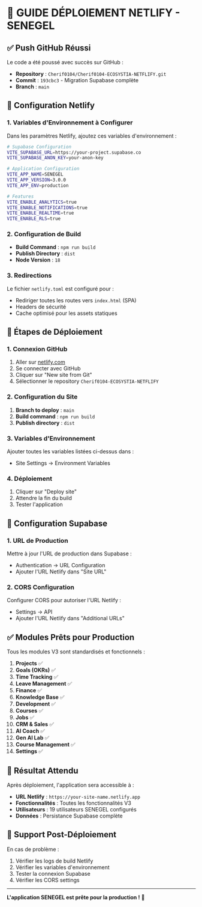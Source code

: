# 🚀 GUIDE DÉPLOIEMENT NETLIFY - SENEGEL

## ✅ Push GitHub Réussi

Le code a été poussé avec succès sur GitHub :
- **Repository** : `Cherif0104/Cherif0104-ECOSYSTIA-NETFLIFY.git`
- **Commit** : `193cbc3` - Migration Supabase complète
- **Branch** : `main`

## 🔧 Configuration Netlify

### 1. Variables d'Environnement à Configurer

Dans les paramètres Netlify, ajoutez ces variables d'environnement :

```bash
# Supabase Configuration
VITE_SUPABASE_URL=https://your-project.supabase.co
VITE_SUPABASE_ANON_KEY=your-anon-key

# Application Configuration
VITE_APP_NAME=SENEGEL
VITE_APP_VERSION=3.0.0
VITE_APP_ENV=production

# Features
VITE_ENABLE_ANALYTICS=true
VITE_ENABLE_NOTIFICATIONS=true
VITE_ENABLE_REALTIME=true
VITE_ENABLE_RLS=true
```

### 2. Configuration de Build

- **Build Command** : `npm run build`
- **Publish Directory** : `dist`
- **Node Version** : `18`

### 3. Redirections

Le fichier `netlify.toml` est configuré pour :
- Rediriger toutes les routes vers `index.html` (SPA)
- Headers de sécurité
- Cache optimisé pour les assets statiques

## 🎯 Étapes de Déploiement

### 1. Connexion GitHub
1. Aller sur [netlify.com](https://netlify.com)
2. Se connecter avec GitHub
3. Cliquer sur "New site from Git"
4. Sélectionner le repository `Cherif0104-ECOSYSTIA-NETFLIFY`

### 2. Configuration du Site
1. **Branch to deploy** : `main`
2. **Build command** : `npm run build`
3. **Publish directory** : `dist`

### 3. Variables d'Environnement
Ajouter toutes les variables listées ci-dessus dans :
- Site Settings → Environment Variables

### 4. Déploiement
1. Cliquer sur "Deploy site"
2. Attendre la fin du build
3. Tester l'application

## 🔐 Configuration Supabase

### 1. URL de Production
Mettre à jour l'URL de production dans Supabase :
- Authentication → URL Configuration
- Ajouter l'URL Netlify dans "Site URL"

### 2. CORS Configuration
Configurer CORS pour autoriser l'URL Netlify :
- Settings → API
- Ajouter l'URL Netlify dans "Additional URLs"

## ✅ Modules Prêts pour Production

Tous les modules V3 sont standardisés et fonctionnels :

1. **Projects** ✅
2. **Goals (OKRs)** ✅
3. **Time Tracking** ✅
4. **Leave Management** ✅
5. **Finance** ✅
6. **Knowledge Base** ✅
7. **Development** ✅
8. **Courses** ✅
9. **Jobs** ✅
10. **CRM & Sales** ✅
11. **AI Coach** ✅
12. **Gen AI Lab** ✅
13. **Course Management** ✅
14. **Settings** ✅

## 🎉 Résultat Attendu

Après déploiement, l'application sera accessible à :
- **URL Netlify** : `https://your-site-name.netlify.app`
- **Fonctionnalités** : Toutes les fonctionnalités V3
- **Utilisateurs** : 19 utilisateurs SENEGEL configurés
- **Données** : Persistance Supabase complète

## 🔧 Support Post-Déploiement

En cas de problème :
1. Vérifier les logs de build Netlify
2. Vérifier les variables d'environnement
3. Tester la connexion Supabase
4. Vérifier les CORS settings

---

**L'application SENEGEL est prête pour la production !** 🚀
